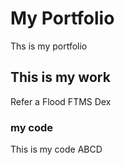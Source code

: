 # My Portfolio
Ths is my portfolio

## This is my work
Refer a Flood
FTMS
Dex

### my code
This is my code
ABCD